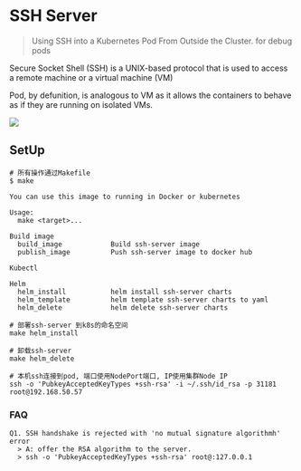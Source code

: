 # SSH Server
> Using SSH into a Kubernetes Pod From Outside the Cluster. for debug pods

Secure Socket Shell (SSH) is a UNIX-based protocol that is used to access a remote machine or a virtual machine (VM)

Pod, by defunition, is analogous to VM as it allows the containers to behave as if they are running on isolated VMs.

![](./misc/ssh-server.gif)

## SetUp
```
# 所有操作通过Makefile
$ make

You can use this image to running in Docker or kubernetes

Usage:
  make <target>...

Build image
  build_image            Build ssh-server image
  publish_image          Push ssh-server image to docker hub

Kubectl

Helm
  helm_install           helm install ssh-server charts
  helm_template          helm template ssh-server charts to yaml
  helm_delete            helm delete ssh-server charts

# 部署ssh-server 到k8s的命名空间
make helm_install

# 卸载ssh-server
make helm_delete

# 本机ssh连接到pod, 端口使用NodePort端口, IP使用集群Node IP
ssh -o 'PubkeyAcceptedKeyTypes +ssh-rsa' -i ~/.ssh/id_rsa -p 31181 root@192.168.50.57
```

### FAQ
```
Q1. SSH handshake is rejected with 'no mutual signature algorithmh' error
  > A: offer the RSA algorithm to the server.
  > ssh -o 'PubkeyAcceptedKeyTypes +ssh-rsa' root@:127.0.0.1
```
